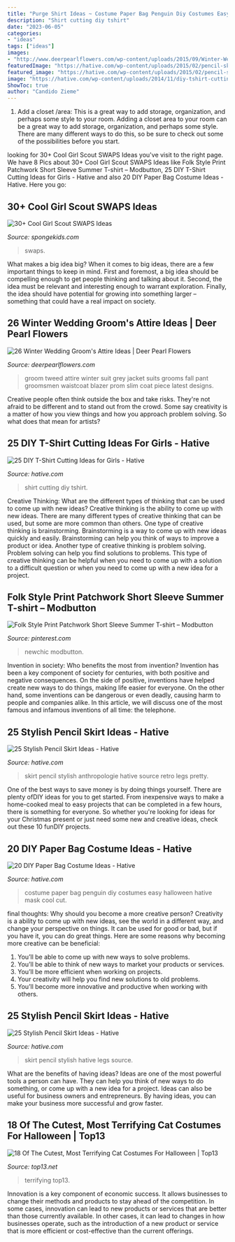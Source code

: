 ```yaml
---
title: "Purge Shirt Ideas ~ Costume Paper Bag Penguin Diy Costumes Easy Halloween Hative Mask Cool Cut"
description: "Shirt cutting diy tshirt"
date: "2023-06-05"
categories:
- "ideas"
tags: ["ideas"]
images:
- "http://www.deerpearlflowers.com/wp-content/uploads/2015/09/Winter-Wedding-Grooms-Attire-Ideas-10.jpg"
featuredImage: "https://hative.com/wp-content/uploads/2015/02/pencil-skirt-ideas/7-stylish-pencil-skirt-ideas.jpg"
featured_image: "https://hative.com/wp-content/uploads/2015/02/pencil-skirt-ideas/18-stylish-pencil-skirt-ideas.jpg"
image: "https://hative.com/wp-content/uploads/2014/11/diy-tshirt-cutting-ideas/13-white-t-shirt-cutting.jpg"
ShowToc: true
author: "Candido Zieme"
---
```



1. Add a closet /area: This is a great way to add storage, organization, and perhaps some style to your room.
Adding a closet area to your room can be a great way to add storage, organization, and perhaps some style. There are many different ways to do this, so be sure to check out some of the possibilities before you start.

	

		
looking for 30+ Cool Girl Scout SWAPS Ideas you've visit to the right page. We have 8 Pics about 30+ Cool Girl Scout SWAPS Ideas like Folk Style Print Patchwork Short Sleeve Summer T-shirt – Modbutton, 25 DIY T-Shirt Cutting Ideas for Girls - Hative and also 20 DIY Paper Bag Costume Ideas - Hative. Here you go:
		
    
## 30+ Cool Girl Scout SWAPS Ideas

<img loading=lazy src="https://spongekids.com/wp-content/uploads/2014/03/girl-scout-swaps-ideas/7-archery-set-girl-scout-swaps.jpg" onerror="this.onerror=null;this.src='https://tse4.mm.bing.net/th?id=OIP.2liiZ2F1dJ8qdnWJQH0XkwHaJ4&amp;pid=15.1';" alt="30+ Cool Girl Scout SWAPS Ideas">

_Source: spongekids.com_

>swaps. 

	

What makes a big idea big?
When it comes to big ideas, there are a few important things to keep in mind. First and foremost, a big idea should be compelling enough to get people thinking and talking about it. Second, the idea must be relevant and interesting enough to warrant exploration. Finally, the idea should have potential for growing into something larger – something that could have a real impact on society.

    
## 26 Winter Wedding Groom&#039;s Attire Ideas | Deer Pearl Flowers

<img loading=lazy src="http://www.deerpearlflowers.com/wp-content/uploads/2015/09/Winter-Wedding-Grooms-Attire-Ideas-10.jpg" onerror="this.onerror=null;this.src='https://tse3.mm.bing.net/th?id=OIP.ovWz_3NThzHdKAJQW8srKAHaLH&amp;pid=15.1';" alt="26 Winter Wedding Groom&#039;s Attire Ideas | Deer Pearl Flowers">

_Source: deerpearlflowers.com_

>groom tweed attire winter suit grey jacket suits grooms fall pant groomsmen waistcoat blazer prom slim coat piece latest designs. 

	

Creative people often think outside the box and take risks. They're not afraid to be different and to stand out from the crowd. Some say creativity is a matter of how you view things and how you approach problem solving. So what does that mean for artists?

    
## 25 DIY T-Shirt Cutting Ideas For Girls - Hative

<img loading=lazy src="https://hative.com/wp-content/uploads/2014/11/diy-tshirt-cutting-ideas/13-white-t-shirt-cutting.jpg" onerror="this.onerror=null;this.src='https://tse2.mm.bing.net/th?id=OIP.C9qucQRicgAfY3Z0SawUuQHaLH&amp;pid=15.1';" alt="25 DIY T-Shirt Cutting Ideas for Girls - Hative">

_Source: hative.com_

>shirt cutting diy tshirt. 

	

Creative Thinking: What are the different types of thinking that can be used to come up with new ideas?
Creative thinking is the ability to come up with new ideas. There are many different types of creative thinking that can be used, but some are more common than others. One type of creative thinking is brainstorming. Brainstorming is a way to come up with new ideas quickly and easily. Brainstorming can help you think of ways to improve a product or idea. Another type of creative thinking is problem solving. Problem solving can help you find solutions to problems. This type of creative thinking can be helpful when you need to come up with a solution to a difficult question or when you need to come up with a new idea for a project.

    
## Folk Style Print Patchwork Short Sleeve Summer T-shirt – Modbutton

<img loading=lazy src="https://i.pinimg.com/736x/39/16/87/3916871fb23c773ea043a825aa0d6ee7.jpg" onerror="this.onerror=null;this.src='https://tse1.mm.bing.net/th?id=OIP.WmHwlZ0x-9H2Vj6t12jH4gHaJ3&amp;pid=15.1';" alt="Folk Style Print Patchwork Short Sleeve Summer T-shirt – Modbutton">

_Source: pinterest.com_

>newchic modbutton. 

	

Invention in society: Who benefits the most from invention?
Invention has been a key component of society for centuries, with both positive and negative consequences. On the side of positive, inventions have helped create new ways to do things, making life easier for everyone. On the other hand, some inventions can be dangerous or even deadly, causing harm to people and companies alike. In this article, we will discuss one of the most famous and infamous inventions of all time: the telephone.

    
## 25 Stylish Pencil Skirt Ideas - Hative

<img loading=lazy src="https://hative.com/wp-content/uploads/2015/02/pencil-skirt-ideas/7-stylish-pencil-skirt-ideas.jpg" onerror="this.onerror=null;this.src='https://tse1.mm.bing.net/th?id=OIP.ICAhZP2GgCld3jrmgNR8xAHaLH&amp;pid=15.1';" alt="25 Stylish Pencil Skirt Ideas - Hative">

_Source: hative.com_

>skirt pencil stylish anthropologie hative source retro legs pretty. 

	

One of the best ways to save money is by doing things yourself. There are plenty ofDIY ideas for you to get started. From inexpensive ways to make a home-cooked meal to easy projects that can be completed in a few hours, there is something for everyone. So whether you're looking for ideas for your Christmas present or just need some new and creative ideas, check out these 10 funDIY projects.

    
## 20 DIY Paper Bag Costume Ideas - Hative

<img loading=lazy src="https://hative.com/wp-content/uploads/2014/10/paper-bag-costume-ideas/12-penguin-costume.jpg" onerror="this.onerror=null;this.src='https://tse1.mm.bing.net/th?id=OIP.OS3L5Mj-PeccZd5kLFBHXwHaMY&amp;pid=15.1';" alt="20 DIY Paper Bag Costume Ideas - Hative">

_Source: hative.com_

>costume paper bag penguin diy costumes easy halloween hative mask cool cut. 

	

final thoughts: Why should you become a more creative person?
Creativity is a ability to come up with new ideas, see the world in a different way, and change your perspective on things. It can be used for good or bad, but if you have it, you can do great things. Here are some reasons why becoming more creative can be beneficial: 
1. You’ll be able to come up with new ways to solve problems. 
2. You’ll be able to think of new ways to market your products or services. 
3. You’ll be more efficient when working on projects. 
4. Your creativity will help you find new solutions to old problems. 
5. You’ll become more innovative and productive when working with others.

    
## 25 Stylish Pencil Skirt Ideas - Hative

<img loading=lazy src="https://hative.com/wp-content/uploads/2015/02/pencil-skirt-ideas/18-stylish-pencil-skirt-ideas.jpg" onerror="this.onerror=null;this.src='https://tse1.mm.bing.net/th?id=OIP.oV-PQ5e3NCJF77iK9xCXJgHaMg&amp;pid=15.1';" alt="25 Stylish Pencil Skirt Ideas - Hative">

_Source: hative.com_

>skirt pencil stylish hative legs source. 

	

What are the benefits of having ideas?
Ideas are one of the most powerful tools a person can have. They can help you think of new ways to do something, or come up with a new idea for a project. Ideas can also be useful for business owners and entrepreneurs. By having ideas, you can make your business more successful and grow faster.

    
## 18 Of The Cutest, Most Terrifying Cat Costumes For Halloween | Top13

<img loading=lazy src="https://www.top13.net/wp-content/uploads/2016/10/halloween-costumes-kittens-12.jpg" onerror="this.onerror=null;this.src='https://tse4.mm.bing.net/th?id=OIP.YBoVEGpSENYzNvYbxcxOMwHaKX&amp;pid=15.1';" alt="18 Of The Cutest, Most Terrifying Cat Costumes For Halloween | Top13">

_Source: top13.net_

>terrifying top13. 

	

Innovation is a key component of economic success. It allows businesses to change their methods and products to stay ahead of the competition. In some cases, innovation can lead to new products or services that are better than those currently available. In other cases, it can lead to changes in how businesses operate, such as the introduction of a new product or service that is more efficient or cost-effective than the current offerings.

